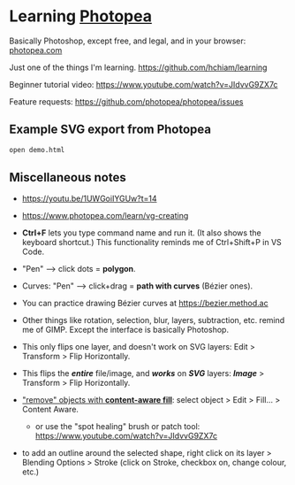 # Learning [Photopea](https://www.photopea.com)

Basically Photoshop, except free, and legal, and in your browser: [photopea.com](https://www.photopea.com)

Just one of the things I'm learning. https://github.com/hchiam/learning

Beginner tutorial video: https://www.youtube.com/watch?v=JIdvvG9ZX7c

Feature requests: https://github.com/photopea/photopea/issues

## Example SVG export from Photopea

```bash
open demo.html
```

## Miscellaneous notes

- https://youtu.be/1UWGoiIYGUw?t=14

- https://www.photopea.com/learn/vg-creating

- **Ctrl+F** lets you type command name and run it. (It also shows the keyboard shortcut.) This functionality reminds me of Ctrl+Shift+P in VS Code.

- "Pen" --> click dots = **polygon**.

- Curves: "Pen" --> click+drag = **path with curves** (Bézier ones).

- You can practice drawing Bézier curves at <https://bezier.method.ac>

- Other things like rotation, selection, blur, layers, subtraction, etc. remind me of GIMP. Except the interface is basically Photoshop.

- This only flips one layer, and doesn't work on SVG layers: Edit > Transform > Flip Horizontally.

- This flips the **_entire_** file/image, and **_works_** on **_SVG_** layers: **_Image_** > Transform > Flip Horizontally.

- ["remove" objects with **content-aware fill**](https://www.youtube.com/watch?v=G-d3y9WMFDg): select object > Edit > Fill... > Content Aware.
  - or use the "spot healing" brush or patch tool: https://www.youtube.com/watch?v=JIdvvG9ZX7c

- to add an outline around the selected shape, right click on its layer > Blending Options > Stroke (click on Stroke, checkbox on, change colour, etc.)
